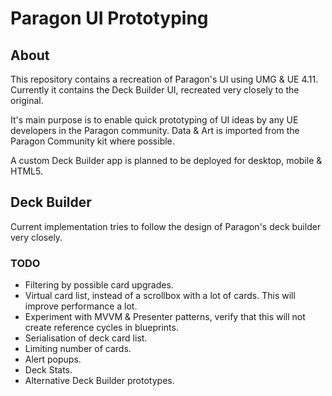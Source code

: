 # Paragon UI Prototyping

## About
This repository contains a recreation of Paragon's UI using UMG & UE 4.11. Currently it contains the Deck Builder UI, recreated very closely to the original.

It's main purpose is to enable quick prototyping of UI ideas by any UE developers in the Paragon community. Data & Art is imported from the Paragon Community kit where possible.

A custom Deck Builder app is planned to be deployed for desktop, mobile & HTML5.

## Deck Builder

Current implementation tries to follow the design of Paragon's deck builder very closely.

### TODO
* Filtering by possible card upgrades.
* Virtual card list, instead of a scrollbox with a lot of cards. This will improve performance a lot.
* Experiment with MVVM & Presenter patterns, verify that this will not create reference cycles in blueprints. 
* Serialisation of deck card list.
* Limiting number of cards.
* Alert popups.
* Deck Stats.
* Alternative Deck Builder prototypes.

